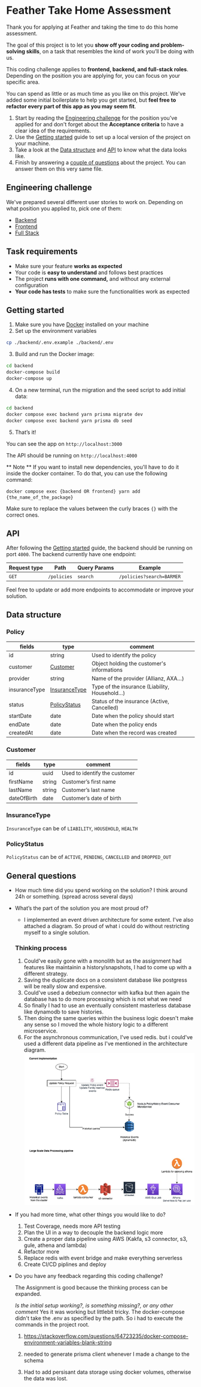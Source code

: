 # Feather Take Home Assessment

Thank you for applying at Feather and taking the time to do this home assessment.

The goal of this project is to let you **show off your coding and problem-solving skills**, on a task that resembles the kind of work you’ll be doing with us.

This coding challenge applies to **frontend, backend, and full-stack roles**. Depending on the position you are applying for, you can focus on your specific area.

You can spend as little or as much time as you like on this project. We've added some initial boilerplate to help you get started, but **feel free to refactor every part of this app as you may seem fit**.

1. Start by reading the [Engineering challenge](#Engineering-challenge) for the position you've applied for and don't forget about the **Acceptance criteria** to have a clear idea of the requirements.
2. Use the [Getting started](#Getting-started) guide to set up a local version of the project on your machine.
3. Take a look at the [Data structure](#Data-structure) and [API](#API) to know what the data looks like.
4. Finish by answering a [couple of questions](#General-questions) about the project. You can answer them on this very same file.

## Engineering challenge

We've prepared several different user stories to work on. Depending on what position you applied to, pick one of them:

- [Backend](./backend-readme.md)
- [Frontend](./frontend-readme.md)
- [Full Stack](./full-stack-readme.md)

## Task requirements

- Make sure your feature **works as expected**
- Your code is **easy to understand** and follows best practices
- The project **runs with one command,** and without any external configuration
- **Your code has tests** to make sure the functionalities work as expected

## Getting started

1. Make sure you have [Docker](https://www.docker.com/products/docker-desktop/) installed on your machine
2. Set up the environment variables

```bash
cp ./backend/.env.example ./backend/.env
```

3. Build and run the Docker image:

```bash
cd backend
docker-compose build
docker-compose up
```

4. On a new terminal, run the migration and the seed script to add initial data:

```bash
cd backend
docker compose exec backend yarn prisma migrate dev
docker compose exec backend yarn prisma db seed
```

5. That’s it!

You can see the app on `http://localhost:3000`

The API should be running on `http://localhost:4000`

** Note **
If you want to install new dependencies, you'll have to do it inside the docker container. To do that, you can use the following command:

```
docker compose exec {backend OR frontend} yarn add {the_name_of_the_package}
```

Make sure to replace the values between the curly braces `{}` with the correct ones.

## API

After following the [Getting started](#Getting-started) guide, the backend should be running on port `4000`. The backend currently have one endpoint:

| Request type | Path        | Query Params | Example                   |
| ------------ | ----------- | ------------ | ------------------------- |
| `GET`        | `/policies` | `search`     | `/policies?search=BARMER` |

Feel free to update or add more endpoints to accommodate or improve your solution.

## Data structure

### Policy

| fields        | type                            | comment                                       |
| ------------- | ------------------------------- | --------------------------------------------- |
| id            | string                          | Used to identify the policy                   |
| customer      | [Customer](#Customer)           | Object holding the customer's informations    |
| provider      | string                          | Name of the provider (Allianz, AXA…)          |
| insuranceType | [InsuranceType](#InsuranceType) | Type of the insurance (Liability, Household…) |
| status        | [PolicyStatus](#PolicyStatus)   | Status of the insurance (Active, Cancelled)   |
| startDate     | date                            | Date when the policy should start             |
| endDate       | date                            | Date when the policy ends                     |
| createdAt     | date                            | Date when the record was created              |

### Customer

| fields      | type   | comment                       |
| ----------- | ------ | ----------------------------- |
| id          | uuid   | Used to identify the customer |
| firstName   | string | Customer’s first name         |
| lastName    | string | Customer’s last name          |
| dateOfBirth | date   | Customer’s date of birth      |

### InsuranceType

`InsuranceType` can be of `LIABILITY`, `HOUSEHOLD`, `HEALTH`

### PolicyStatus

`PolicyStatus` can be of `ACTIVE`, `PENDING`, `CANCELLED` and `DROPPED_OUT`

## General questions

- How much time did you spend working on the solution?
  I think around 24h or something. (spread across several days)
- What’s the part of the solution you are most proud of?

  - I implemented an event driven architecture for some extent. I've also attached a diagram. So proud of what i could do without restricting myself to a single solution.

  ### Thinking process

  1. Could've easily gone with a monolith but as the assignment had features like maintainin a history/snapshots, I had to come up with a different strategy.
  2. Saving the duplicate docs on a consistent database like postgress will be really slow and expensive.
  3. Could've used a debezium connector with kafka but then again the database has to do more processing which is not what we need
  4. So finally I had to use an eventually consistent masterless database like dynamodb to save histories.
  5. Then doing the same queries within the business logic doesn't make any sense so I moved the whole history logic to a different microservice.
  6. For the asynchronous communication, I've used redis. but i could've used a different data pipeline as I've mentioned in the architecture diagram.
     <br/>
     <img src="./\_docs/feather_design.jpg" alt="Architecture diagram"/>

- If you had more time, what other things you would like to do?

  1. Test Coverage, needs more API testing
  2. Plan the UI in a way to decouple the backend logic more
  3. Create a proper data pipeline using AWS (Kakfa, s3 connector, s3, gule, athena and lambda)
  4. Refactor more
  5. Replace redis with event bridge and make everything serverless
  6. Create CI/CD piplines and deploy

- Do you have any feedback regarding this coding challenge?

  The Assignment is good because the thinking process can be expanded.

  _Is the initial setup working?, is something missing?, or any other comment_
  Yes it was working but littlebit tricky. The docker-compose didn't take the .env as specified by the path. So i had to execute the commands in the project root.

  1. https://stackoverflow.com/questions/64723235/docker-compose-environment-variables-blank-string

  2. needed to generate prisma client whenever I made a change to the schema

  3. Had to add persisant data storage using docker volumes, otherwise the data was lost.
